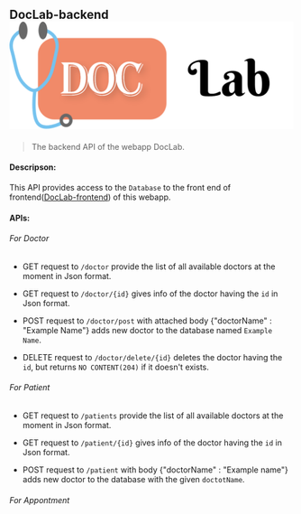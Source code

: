 ## DocLab-backend ![Markdown Logo](./logo2.png)
 >The backend API of the webapp DocLab.

#### Descripson:
This API provides access to the `Database` to the front end of
frontend([DocLab-frontend](https://github.com/IIT-Project-Team/DocLab-frontend)) of this webapp.
#### APIs:
###### For Doctor 
* GET request to `/doctor` provide the list of all available
 doctors at the moment in Json format.


* GET request to `/doctor/{id}` gives info of the doctor
  having the `id` in Json format.

* POST request to `/doctor/post` with attached body {"doctorName" : "Example Name"} adds new doctor to the database 
named `Example Name`.
* DELETE request to `/doctor/delete/{id}` deletes the doctor having the `id`, but returns `NO CONTENT(204)`
if it doesn't exists.


###### For Patient
* GET request to `/patients` provide the list of all available
  doctors at the moment in Json format.


* GET request to `/patient/{id}` gives info of the doctor
  having the `id` in Json format.

* POST request to `/patient` with body {"doctorName" : "Example name"} adds new doctor to the database with the given `doctotName`.


###### For Appontment
